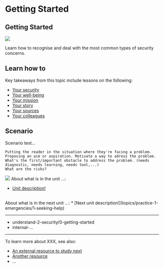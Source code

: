 # Getting Started
## Getting Started

![](unit.png)

Learn how to recognise and deal with the most common types of security concerns.


## Learn how to
Key takeaways from this topic include lessons on the following:
- [Your security](en/topics/understand-2-security/1-your-security/1-intro.md)
- [Your well-being](en/topics/understand-2-security/2-your-well-being/1-intro.md)
- [Your mission](en/topics/understand-2-security/3-your-mission-hrd/1-intro.md)
- [Your story](en/topics/understand-2-security/3-your-story-journo/1-intro.md)
- [Your sources](en/topics/understand-2-security/4-your-sources-journo/1-intro.md)
- [Your colleagues](en/topics/understand-2-security/5-your-colleagues/1-intro.md)


## Scenario


Scenario text...

    Putting the reader in the situation where they're facing a problem.
    Proposing an aim or aspiration. Motivate a way to adress the problem.
    What's the first/important obstacle to address the problem. (needs diagnostic, needs learning, needs tool,...)
    What are the risks?



![](recap.png)
About what is in the unit ...:
* [Unit description!](topics/practice-1-emergencies/1-seeking-help)
<br>
About what is in the next unit ...:
* [Next unit description!](topics/practice-1-emergencies/1-seeking-help)
<br>


---
- understand-2-security/0-getting-started
- internal-...
---
To learn more about XXX, see also:
 * [An external resource to study next](en/topics/_topic/_unit/index.md)
 * [Another resource](en/topics/_topic/_unit/index.md)
 * ...


